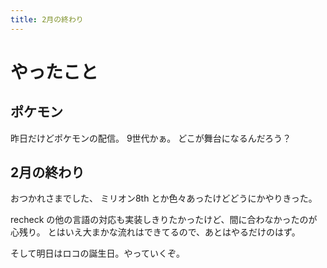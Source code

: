 ```yaml
---
title: 2月の終わり
---
```


# やったこと

## ポケモン

昨日だけどポケモンの配信。
9世代かぁ。
どこが舞台になるんだろう？

## 2月の終わり

おつかれさまでした、
ミリオン8th とか色々あったけどどうにかやりきった。

recheck の他の言語の対応も実装しきりたかったけど、間に合わなかったのが心残り。
とはいえ大まかな流れはできてるので、あとはやるだけのはず。

そして明日はロコの誕生日。やっていくぞ。
